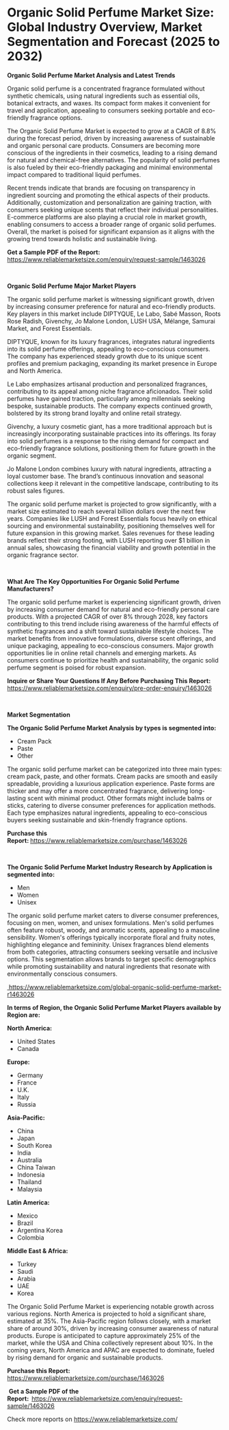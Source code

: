 <p><h1>Organic Solid Perfume Market Size: Global Industry Overview, Market Segmentation and Forecast (2025 to 2032)</h1></p><p><strong>Organic Solid Perfume Market Analysis and Latest Trends</strong></p>
<p><p>Organic solid perfume is a concentrated fragrance formulated without synthetic chemicals, using natural ingredients such as essential oils, botanical extracts, and waxes. Its compact form makes it convenient for travel and application, appealing to consumers seeking portable and eco-friendly fragrance options. </p><p>The Organic Solid Perfume Market is expected to grow at a CAGR of 8.8% during the forecast period, driven by increasing awareness of sustainable and organic personal care products. Consumers are becoming more conscious of the ingredients in their cosmetics, leading to a rising demand for natural and chemical-free alternatives. The popularity of solid perfumes is also fueled by their eco-friendly packaging and minimal environmental impact compared to traditional liquid perfumes.</p><p>Recent trends indicate that brands are focusing on transparency in ingredient sourcing and promoting the ethical aspects of their products. Additionally, customization and personalization are gaining traction, with consumers seeking unique scents that reflect their individual personalities. E-commerce platforms are also playing a crucial role in market growth, enabling consumers to access a broader range of organic solid perfumes. Overall, the market is poised for significant expansion as it aligns with the growing trend towards holistic and sustainable living.</p></p>
<p><strong>Get a Sample PDF of the Report:&nbsp;</strong> <a href="https://www.reliablemarketsize.com/enquiry/request-sample/1463026?utm_campaign=2337&utm_medium=2&utm_source=Github&utm_content=ia&utm_term=04042025&utm_id=organic-solid-perfume">https://www.reliablemarketsize.com/enquiry/request-sample/1463026</a></p>
<p>&nbsp;</p>
<p><strong>Organic Solid Perfume Major Market Players</strong></p>
<p><p>The organic solid perfume market is witnessing significant growth, driven by increasing consumer preference for natural and eco-friendly products. Key players in this market include DIPTYQUE, Le Labo, Sabé Masson, Roots Rose Radish, Givenchy, Jo Malone London, LUSH USA, Mélange, Samurai Market, and Forest Essentials.</p><p>DIPTYQUE, known for its luxury fragrances, integrates natural ingredients into its solid perfume offerings, appealing to eco-conscious consumers. The company has experienced steady growth due to its unique scent profiles and premium packaging, expanding its market presence in Europe and North America.</p><p>Le Labo emphasizes artisanal production and personalized fragrances, contributing to its appeal among niche fragrance aficionados. Their solid perfumes have gained traction, particularly among millennials seeking bespoke, sustainable products. The company expects continued growth, bolstered by its strong brand loyalty and online retail strategy.</p><p>Givenchy, a luxury cosmetic giant, has a more traditional approach but is increasingly incorporating sustainable practices into its offerings. Its foray into solid perfumes is a response to the rising demand for compact and eco-friendly fragrance solutions, positioning them for future growth in the organic segment.</p><p>Jo Malone London combines luxury with natural ingredients, attracting a loyal customer base. The brand’s continuous innovation and seasonal collections keep it relevant in the competitive landscape, contributing to its robust sales figures.</p><p>The organic solid perfume market is projected to grow significantly, with a market size estimated to reach several billion dollars over the next few years. Companies like LUSH and Forest Essentials focus heavily on ethical sourcing and environmental sustainability, positioning themselves well for future expansion in this growing market. Sales revenues for these leading brands reflect their strong footing, with LUSH reporting over $1 billion in annual sales, showcasing the financial viability and growth potential in the organic fragrance sector.</p></p>
<p>&nbsp;</p>
<p><strong>What Are The Key Opportunities For Organic Solid Perfume Manufacturers?</strong></p>
<p><p>The organic solid perfume market is experiencing significant growth, driven by increasing consumer demand for natural and eco-friendly personal care products. With a projected CAGR of over 8% through 2028, key factors contributing to this trend include rising awareness of the harmful effects of synthetic fragrances and a shift toward sustainable lifestyle choices. The market benefits from innovative formulations, diverse scent offerings, and unique packaging, appealing to eco-conscious consumers. Major growth opportunities lie in online retail channels and emerging markets. As consumers continue to prioritize health and sustainability, the organic solid perfume segment is poised for robust expansion.</p></p>
<p><strong>Inquire or Share Your Questions If Any Before Purchasing This Report:</strong> <a href="https://www.reliablemarketsize.com/enquiry/pre-order-enquiry/1463026?utm_campaign=2337&utm_medium=2&utm_source=Github&utm_content=ia&utm_term=04042025&utm_id=organic-solid-perfume">https://www.reliablemarketsize.com/enquiry/pre-order-enquiry/1463026</a></p>
<p>&nbsp;</p>
<p><strong>Market Segmentation</strong></p>
<p><strong>The Organic Solid Perfume Market Analysis by types is segmented into:</strong></p>
<p><ul><li>Cream Pack</li><li>Paste</li><li>Other</li></ul></p>
<p><p>The organic solid perfume market can be categorized into three main types: cream pack, paste, and other formats. Cream packs are smooth and easily spreadable, providing a luxurious application experience. Paste forms are thicker and may offer a more concentrated fragrance, delivering long-lasting scent with minimal product. Other formats might include balms or sticks, catering to diverse consumer preferences for application methods. Each type emphasizes natural ingredients, appealing to eco-conscious buyers seeking sustainable and skin-friendly fragrance options.</p></p>
<p><strong>Purchase this Report:&nbsp;</strong><a href="https://www.reliablemarketsize.com/purchase/1463026?utm_campaign=2337&utm_medium=2&utm_source=Github&utm_content=ia&utm_term=04042025&utm_id=organic-solid-perfume">https://www.reliablemarketsize.com/purchase/1463026</a></p>
<p>&nbsp;</p>
<p><strong>The Organic Solid Perfume Market Industry Research by Application is segmented into:</strong></p>
<p><ul><li>Men</li><li>Women</li><li>Unisex</li></ul></p>
<p><p>The organic solid perfume market caters to diverse consumer preferences, focusing on men, women, and unisex formulations. Men's solid perfumes often feature robust, woody, and aromatic scents, appealing to a masculine sensibility. Women's offerings typically incorporate floral and fruity notes, highlighting elegance and femininity. Unisex fragrances blend elements from both categories, attracting consumers seeking versatile and inclusive options. This segmentation allows brands to target specific demographics while promoting sustainability and natural ingredients that resonate with environmentally conscious consumers.</p></p>
<p><a href="https://www.reliablemarketsize.com/global-organic-solid-perfume-market-r1463026?utm_campaign=2337&utm_medium=2&utm_source=Github&utm_content=ia&utm_term=04042025&utm_id=organic-solid-perfume">&nbsp;https://www.reliablemarketsize.com/global-organic-solid-perfume-market-r1463026</a></p>
<p><strong>In terms of Region, the Organic Solid Perfume Market Players available by Region are:</strong></p>
<p>
    <p> <strong> North America: </strong>
        <ul>
            <li>United States</li>
            <li>Canada</li>
        </ul>
        </p> 
    <p> <strong> Europe: </strong>
        <ul>
            <li>Germany</li>
            <li>France</li>
            <li>U.K.</li>
            <li>Italy</li>
            <li>Russia</li>
        </ul>
        </p> 
    <p> <strong> Asia-Pacific: </strong>
        <ul>
            <li>China</li>
            <li>Japan</li>
            <li>South Korea</li>
            <li>India</li>
            <li>Australia</li>
            <li>China Taiwan</li>
            <li>Indonesia</li>
            <li>Thailand</li>
            <li>Malaysia</li>
        </ul>
        </p> 
    <p> <strong> Latin America: </strong>
        <ul>
            <li>Mexico</li>
            <li>Brazil</li>
            <li>Argentina Korea</li>
            <li>Colombia</li>
        </ul>
        </p> 
    <p> <strong> Middle East & Africa: </strong>
        <ul>
            <li>Turkey</li>
            <li>Saudi</li>
            <li>Arabia</li>
            <li>UAE</li>
            <li>Korea</li>
        </ul>
    </p>
    </p>
<p><p>The Organic Solid Perfume Market is experiencing notable growth across various regions. North America is projected to hold a significant share, estimated at 35%. The Asia-Pacific region follows closely, with a market share of around 30%, driven by increasing consumer awareness of natural products. Europe is anticipated to capture approximately 25% of the market, while the USA and China collectively represent about 10%. In the coming years, North America and APAC are expected to dominate, fueled by rising demand for organic and sustainable products.</p></p>
<p><strong>Purchase this Report: </strong><a href="https://www.reliablemarketsize.com/purchase/1463026?utm_campaign=2337&utm_medium=2&utm_source=Github&utm_content=ia&utm_term=04042025&utm_id=organic-solid-perfume">https://www.reliablemarketsize.com/purchase/1463026</a></p>
<p>&nbsp;<strong>Get a Sample PDF of the Report:&nbsp;&nbsp;</strong><a href="https://www.reliablemarketsize.com/enquiry/request-sample/1463026?utm_campaign=2337&utm_medium=2&utm_source=Github&utm_content=ia&utm_term=04042025&utm_id=organic-solid-perfume">https://www.reliablemarketsize.com/enquiry/request-sample/1463026</a></p>
<p><strong></strong></p>
<p>Check more reports on <a href="https://www.reliablemarketsize.com/?utm_campaign=2337&utm_medium=2&utm_source=Github&utm_content=ia&utm_term=04042025&utm_id=organic-solid-perfume">https://www.reliablemarketsize.com/</a></p>